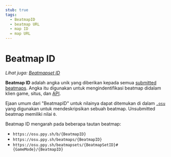 ```yaml
---
stub: true
tags:
  - BeatmapID
  - beatmap URL
  - map ID
  = map URL
---
```


# Beatmap ID

*Lihat juga: [Beatmapset ID](/wiki/Beatmaps/Beatmapset_ID)*

**Beatmap ID** adalah angka unik yang diberikan kepada semua [submitted](/wiki/Submission) [beatmaps](/wiki/Beatmaps). Angka itu digunakan untuk mengindentifikasi beatmap didalam klien game, situs, dan [API](/wiki/osu!api).

Ejaan umum dari "BeatmapID" untuk nilainya dapat ditemukan di dalam [`.osu`](/wiki/osu!_File_Formats/Osu_(file_format)) yang digunakan untuk mendeskripsikan sebuah beatmap. Unsubmitted beatmap memiliki nilai `0`.

Beatmap ID mengarah pada beberapa tautan beatmap:

- `https://osu.ppy.sh/b/{BeatmapID}`
- `https://osu.ppy.sh/beatmaps/{BeatmapID}`
- `https://osu.ppy.sh/beatmapsets/{BeatmapSetID}#{GameMode}/{BeatmapID}`